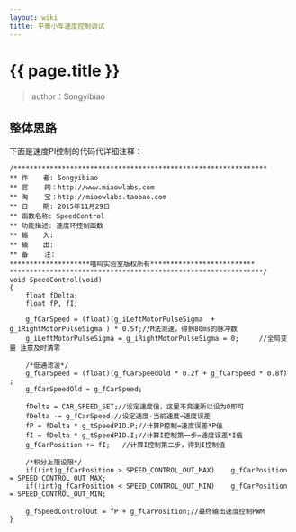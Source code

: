```yaml
---
layout: wiki
title: 平衡小车速度控制调试
---
```


# {{ page.title }}

> author：Songyibiao

## 整体思路

下面是速度PI控制的代码代详细注释：

	/***************************************************************
	** 作　  者: Songyibiao
	** 官    网：http://www.miaowlabs.com
	** 淘    宝：http://miaowlabs.taobao.com
	** 日　  期: 2015年11月29日
	** 函数名称: SpeedControl
	** 功能描述: 速度环控制函数           
	** 输　  入:   
	** 输　  出:   
	** 备    注: 
	********************喵呜实验室版权所有**************************
	***************************************************************/
	void SpeedControl(void)
	{  
		float fDelta;
		float fP, fI;
		
		g_fCarSpeed = (float)(g_iLeftMotorPulseSigma  +  g_iRightMotorPulseSigma ) * 0.5f;//M法测速，得到80ms的脉冲数
		g_iLeftMotorPulseSigma = g_iRightMotorPulseSigma = 0;	  //全局变量 注意及时清零

		/*低通滤波*/
		g_fCarSpeed = (float)(g_fCarSpeedOld * 0.2f + g_fCarSpeed * 0.8f) ;
		g_fCarSpeedOld = g_fCarSpeed;
																 
		fDelta = CAR_SPEED_SET;//设定速度值，这里不竞速所以设为0即可
		fDelta -= g_fCarSpeed;//设定速度-当前速度=速度误差
		fP = fDelta * g_tSpeedPID.P;//计算P控制=速度误差*P值
		fI = fDelta * g_tSpeedPID.I;//计算I控制第一步=速度误差*I值
		g_fCarPosition += fI;	//计算I控制第二步，得到I控制值

		/*积分上限设限*/			  
		if((int)g_fCarPosition > SPEED_CONTROL_OUT_MAX)    g_fCarPosition = SPEED_CONTROL_OUT_MAX;
		if((int)g_fCarPosition < SPEED_CONTROL_OUT_MIN)    g_fCarPosition = SPEED_CONTROL_OUT_MIN;
	
		g_fSpeedControlOut = fP + g_fCarPosition;//最终输出速度控制PWM
	}